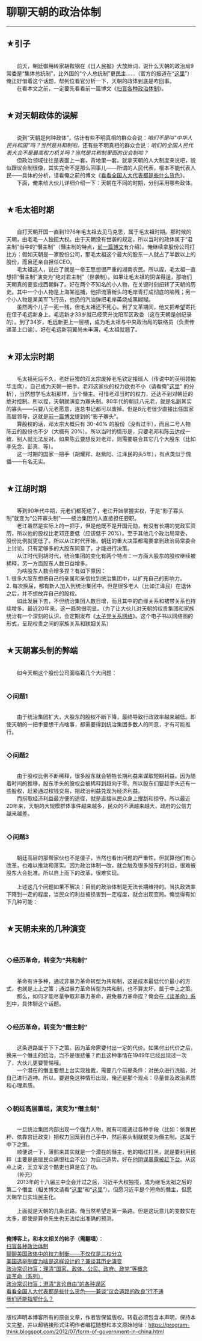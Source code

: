 # 聊聊天朝的政治体制 

-----

<div class="post-body entry-content">
<h2>★引子</h2><br/>
　　前天，朝廷御用砖家胡鞍钢在《日人民报》大放厥词，说什么天朝的政治局9常委是“集体总统制”，比外国的“个人总统制”更民主......（官方的报道在“<a href="http://opinion.huanqiu.com/1152/2012-07/2877106.html" rel="nofollow" target="_blank">这里</a>”）俺正好借着这个话题，帮列位看官分析一下，天朝的政体到底是咋回事。<br/>
　　在看本文之前，一定要先看看前一篇博文《<a href="../../2012/07/form-of-government.md">扫盲各种政治体制</a>》。<a name="more"></a><br/>
<br/>
<h2>★对天朝政体的误解</h2><br/>
　　说到“天朝是何种政体”，估计有些不明真相的群众会说：<i>咱们不是叫“中华人民共和国”吗？当然是共和制啦。</i>还有些不明真相的群众会说：<i>咱们的全国人民代表大会不是最高权力机关吗？当然是共和制里面的议会制啦？</i><br/>
　　但政治领域往往是表面上一套，背地里一套。就拿天朝的人大制度来说吧，貌似跟议会制很像，其实完全不是那么回事儿——所谓的人民代表，根本不能代表人民——具体的分析，请看俺之前的博文《<a href="../../2012/03/national-people-congress.md">看看全国人大代表都是些什么货色</a>》。<br/>
　　下面，俺来给大伙儿详细介绍一下：天朝在不同的时期，分别采用哪些政体。<br/>
<br/>
<h2>★毛太祖时期</h2><br/>
　　自打天朝开国一直到1976年毛太祖去见马克思，属于毛太祖时期。那时候的天朝，由老毛一人独揽大权。由于天朝没有世袭的规定，所以当时的政体属于“君主制”当中的“僭主制”（僭主制的特点，<a href="../../2012/07/form-of-government.md">前一篇博文</a>有介绍）。俺继续拿股份公司打比方：假如天朝是一家股份公司，那毛太祖这个最大的股东一人就占了半数以上的股份，而且还亲自担任CEO。<br/>
　　毛太祖这人，说白了就是一帝王思想很严重的湖南农民。所以捏，毛太祖一直想把“僭主制”演变为“绝对君主制”（世袭制）。如果让毛太祖的阴谋得逞，那咱们天朝真的要变成西朝鲜了。好在两个不知名的小人物，在关键时刻扭转了天朝的历 史。其中一个小人物是上海某巡捕，他把流落街头的毛岸青打成彻底的脑残；另一个小人物是某美军飞行员，他扔的汽油弹把毛岸英烧成黑糊糊。<br/>
　　虽然两个儿子一死一残，但毛太祖还不死心。到了文革期间，他又把希望寄托在侄子毛远新身上。毛远新才33岁就已经荣升沈阳军区政委（这在天朝是创纪录的）。到了34岁，毛远新更上一层楼，成为毛太祖与中央政治局的联络员（负责传递圣上口谕）。好在毛远新羽翼尚未丰满，毛太祖就翘了。<br/>
<br/>
<h2>★邓太宗时期</h2><br/>
　　毛太祖死后不久，老奸巨猾的邓太宗废掉老毛钦定接班人（传说中的英明领袖华主席），自己成为天朝一把手。老邓这家伙的权力欲也不小（请看俺"<a href="../../2011/06/june-fourth-incident-2.md">这里</a>" 的分析），当然想学毛太祖那样，当个僭主。可惜老邓当时的权力，还达不到对朝廷的绝对控制。所以捏，天朝就演变为寡头制。80年代的朝廷八元老，就是名副其实的寡头——只要八元老愿意，连总书记都可以废掉。但是8元老很少直接出任国家高层领导，这就是<a href="../../2012/07/form-of-government.md">前一篇博文</a>提到的“影子寡头”。<br/>
　　算股权的话，邓太宗大概只有 30-40% 的股份（没有过半），而且二号人物陈云的股份也不少（大概有 20%）。所以当时的情形是，只要老邓和陈云达成一致，别人就无法反对。如果陈云要想反对老邓，则需要联合其它几个大股东（比如李先念、彭真、等）。<br/>
　　这一时期的国家一把手（胡耀邦、赵紫阳、江泽民的头5年），有点类似于傀儡——有名无实。<br/>
<br/>
<h2>★江胡时期</h2><br/>
　　等到90年代中期，元老们都死绝了，老江开始掌握实权，于是“影子寡头制”就变为“公开寡头制”——统治集团的人直接担任要职。<br/>
　　老江虽然是实际上的一把手，但是他既不是开国元勋，有没有长期的党政军资历，所以他的股权比老邓还要低（应该低于 20%）。至于其他几个政治局常委，股份比例就更低了。所以从江时代开始，朝廷的重大决策都需要拿到政治局常委会上讨论。只有足够多的大股东同意了，才能进行决策。<br/>
　　从江时代到胡时代，统治集团的变化有两个特点：一方面大股东的股权继续被稀释，另一方面股东人数日益增多。<br/>
　　为啥股东人数会增多捏？有如下原因：<br/>
1. 很多大股东想把自己的亲属和亲信拉到统治集团中，以扩充自己的影响力。<br/>
2. 每次换届，都有新人加入到统治集团中。但是很多老人（比如江泽民）在退休之后，并不想放弃自己的股权。<br/>
　　如此发展下去，不但统治集团人数日增，而且其中的血缘关系和裙带关系也持续增多。最近20年来，这一趋势很明显。（为了让大伙儿对天朝的权贵集团和家族统治有一个深刻的认识，会定期发布《<a href="../../2015/02/Princelings.md">太子党关系网络</a>》。这个电子书以网络图的形式，呈现权贵之间的家族关系和联姻关系）<br/>
<br/>
<h2>★天朝寡头制的弊端</h2><br/>
　　如今天朝这个股份公司面临着几个大问题：<br/>
<br/>
<h3>◇问题1</h3><br/>
　　由于统治集团扩大，大股东的股权不断下降，最终导致行政效率越来越低。即使天朝的一把手要想干点啥事，都需要得到统治集团多数人的同意，才有可能推行。<br/>
<br/>
<h3>◇问题2</h3><br/>
　　由于股权比例不断稀释，很多股东就会牺牲长期利益来谋取短期利益。因为随着时间的推移，股东手头的股权会被稀释到趋向于零。所以股东们要趁手头还有一些股权，赶紧通过权钱交易，把政治利益兑现为经济利益。<br/>
　　而捞取经济利益最方便的途径，就是直接从民众身上搜刮和掠夺。所以最近20年来，天朝的大规模群体事件越来越多，民众的不满越来越大，政府的公信力越来越差。<br/>
<br/>
<h3>◇问题3</h3><br/>
　　朝廷高层的那帮家伙也不是傻子，当然也看出问题的严重性。但就算他们有心改革，也难以推动和落实。因为政治体制一改，就会触及很多股东的利益，很难被股东大会批准。所以自上而下的改革，很难实现。<br/>
<br/>
　　上述这几个问题如果不解决：目前的政治体制是无法长期维持的。当执政效率下降到一定的程度，当民众的利益被损害到一定程度，就会出现变局。俺觉得有如下几种可能：<br/>
<br/>
<h2>★天朝未来的几种演变</h2><br/>
<h3>◇经历革命，转变为“共和制”</h3><br/>
　　革命有许多种，通过非暴力革命转型为共和制，这是成本最低代价最小的方式，也就是上上之策；通过暴力革命转型为共和制，也不算太坏，属于中上之策。<br/>
　　那么，如何才能尽量争取非暴力革命，避免暴力革命捏？俺会在<a href="../../2011/12/revolution-0.md">《谈革命》系列</a>中，具体聊这个话题。<br/>
<br/>
<h3>◇经历革命，转变为“僭主制”</h3><br/>
　　这条道路属于下下之策。因为革命需要付出一定的代价。如果付出代价之后，换来一个僭主的统治，岂不是很悲催？而且这种事情在1949年已经出现过一次了，大伙儿更要警惕哦。<br/>
　　一个潜在的僭主要想上台实现独裁，需要几个前提条件：对民众进行洗脑，对自己进行造神。所以，要避免这种情形出现，俺还是那个观点：尽量普及政治素质和心理素质。<br/>
<br/>
<h3>◇朝廷高层重组，演变为“僭主制”</h3><br/>
　　一旦统治集团内部出现一个强力人物，就有可能通过各种手段（比如：依靠民粹、依靠宫廷政变）把权力回笼到自己手中，然后寡头制就蜕变为僭主制。这属于中下之策。<br/>
　　顺便说一下，薄熙来其实就是一个潜在的僭主，他的唱红打黑，就是要利用民粹（主要是底层民众痛恨社会不公）为自己造势。好在<a href="../../2012/04/bo-xilai-purged-from-party-posts.md">他阴谋暴露被赶下台</a>。从这点上说，王立军这个酷吏也算是立了功。<br/>
　　（补充）<br/>
　　2013年的十八届三中全会开过之后，习近平大权独揽，成为继毛太祖之后的第二个僭主（相关博文请看“<a href="../../2013/11/cpc-third-plenary-session.md">这里</a>”和“<a href="../../2013/11/weekly-share-58.md">这里</a>”）。但愿习近平是个短命的僭主，但愿天朝早日实现民主化。<br/>
<br/>
　　上面就是天朝的几条出路。俺当然希望走第一条路。但是这玩意儿的变数实在太多，即使是算命先生也无法给出准确的预测。<br/>
<br/>
<br/>
<b>俺博客上，和本文相关的帖子（需翻墙）</b>：<br/>
<a href="../../2012/07/form-of-government.md">扫盲各种政治体制</a><br/>
<a href="../../2016/06/USA-Separation-of-Powers-with-Balances.md">聊聊美国政体中的权力制衡——不仅仅是三权分立</a><br/>
<a href="../../2016/11/USA-Elections.md">美国选举制度为啥是这样设计的？兼谈其历史演变</a><br/>
<a href="../../2013/12/political-concepts-state-citizenship-etc.md">政治常识扫盲：理清“国家、政体、公民、政府、政党”等概念</a><br/>
<a href="../../2011/12/revolution-0.md">谈革命（系列）</a><br/>
<a href="../../2014/02/freedom-of-speech.md">政治常识扫盲：澄清“言论自由”的各种误区</a><br/>
<a href="../../2012/03/national-people-congress.md">看看全国人大代表都是些什么货色——兼谈“议会道路的改良”行不通</a><br/>
<a href="../../2011/01/what-we-can-depend-on.md">我们还能指望什么？</a>
</div>


------------------------------------------------

版权声明本博客所有的原创文章，作者皆保留版权。转载必须包含本声明，保持本文完整，并以超链接形式注明作者编程随想和本文原始地址：https://program-think.blogspot.com/2012/07/form-of-government-in-china.html
